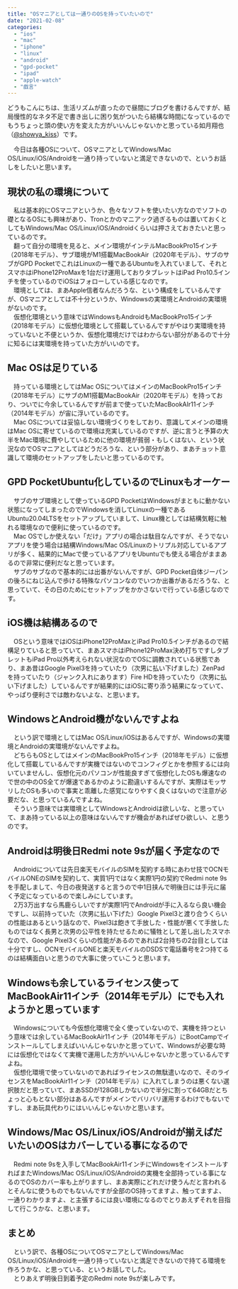 ```yaml
---
title: "OSマニアとしては一通りのOSを持っていたいので"
date: "2021-02-08"
categories: 
  - "ios"
  - "mac"
  - "iphone"
  - "linux"
  - "android"
  - "gpd-pocket"
  - "ipad"
  - "apple-watch"
  - "戯言"
---
```


どうもこんにちは、生活リズムが直ったので昼間にブログを書けるんですが、結局慢性的なネタ不足で書き出しに困り気がついたら結構な時間になっているのでもうちょっと頭の使い方を変えた方がいいんじゃないかと思っている如月翔也（[@showya\_kiss](http://twitter.com/showya_kiss)）です。  
  
　今日は各種OSについて、OSマニアとしてWindows/Mac OS/Linux/iOS/Androidを一通り持っていないと満足できないので、というお話しをしたいと思います。  

## 現状の私の環境について

　私は基本的にOSマニアというか、色々なソフトを使いたい方なのでソフトの礎となるOSにも興味があり、Tronとかのマニアック過ぎるものは置いておくとしてもWindows/Mac OS/Linux/iOS/Androidくらいは押さえておきたいと思っているのです。  
　翻って自分の環境を見ると、メイン環境がインテルMacBookPro15インチ（2018年モデル）、サブ環境がM1搭載MacBookAir（2020年モデル）、サブのサブがGPD PocketでこれはLinuxの一種であるUbuntuを入れていまして、それとスマホはiPhone12ProMaxを1台だけ運用しておりタブレットはiPad Pro10.5インチを使っているのでiOSはフォローしている感じなのです。  
　環境としては、まあApple信者なんだろうな、という構成をしているんですが、OSマニアとしては不十分というか、Windowsの実環境とAndroidの実環境がないのです。  
　仮想化環境という意味ではWindowsもAndroidもMacBookPro15インチ（2018年モデル）に仮想化環境として搭載しているんですがやはり実環境を持っていないと不便というか、仮想化環境だけではわからない部分があるので十分に知るには実環境を持っていた方がいいのです。  

## Mac OSは足りている

　持っている環境としてはMac OSについてはメインのMacBookPro15インチ（2018年モデル）にサブのM1搭載MacBookAir（2020年モデル）を持っており、ついでに今余しているんですが前まで使っていたMacBookAIr11インチ（2014年モデル）が宙に浮いているのです。  
　Mac OSについては妥協しない環境づくりをしており、意識してメインの環境はMac OSに寄せているので環境は充実しているのですが、逆に言うと予算の大半をMac環境に費やしているために他の環境が貧弱・もしくはない、という状況なのでOSマニアとしてはどうだろうな、という部分があり、まあチョット意識して環境のセットアップをしたいと思っているのです。  

## GPD PocketUbuntu化しているのでLinuxもオーケー

　サブのサブ環境として使っているGPD PocketはWindowsがまともに動かない状態になってしまったのでWindowsを消してLinuxの一種であるUbuntu20.04LTSをセットアップしていまして、Linux機としては結構気軽に触れる環境なので便利に使っているのです。  
　Mac OSでしか使えない「だけ」アプリの場合は駄目なんですが、そうでないアプリを使う場合は結構Windows/Mac OS/Linuxのトリプル対応しているアプリが多く、結果的にMacで使っているアプリをUbuntuでも使える場合がままあるので非常に便利だなと思っています。  
　サブのサブなので基本的には出番がないんですが、GPD Pocket自体ジーパンの後ろにねじ込んで歩ける特殊なパソコンなのでいつか出番があるだろうな、と思っていて、その日のためにセットアップをかかさないで行っている感じなのです。  

## iOS機は結構あるので

　OSという意味ではiOSはiPhone12ProMaxとiPad Pro10.5インチがあるので結構足りていると思っていて、まあスマホはiPhone12ProMax決め打ちですしタブレットもiPad Pro以外考えられない状況なのでOSに調教されている状態であり、まあ昔はGoogle Pixel3を持っていたり（次男に払い下げました）ZenPadを持っていたり（ジャンク入れにあります）Fire HDを持っていたり（次男に払い下げました）しているんですが結果的にはiOSに寄り添う結果になっていて、やっぱり便利さでは敵わないよな、と思います。  

## WindowsとAndroid機がないんですよね

　という訳で環境としてはMac OS/Linux/iOSはあるんですが、Windowsの実環境とAndroidの実環境がないんですよね。  
　どちらもOSとしてはメインのMacBookPro15インチ（2018年モデル）に仮想化して搭載しているんですが実機ではないのでコンフィグとかを参照するには向いていませんし、仮想化元のパソコンが性能良すぎて仮想化したOSも爆速なので世の中のOS全てが爆速であるかのように勘違いするんですが、実際はモッサリしたOSも多いので事実と乖離した感覚になりやすく良くはないので注意が必要だな、と思っているんですよね。  
　そういう意味では実環境としてWindowsとAndroidは欲しいな、と思っていて、まあ持っている以上の意味はないんですが機会があればぜひ欲しい、と思うのです。  

## Androidは明後日Redmi note 9sが届く予定なので

　Androidについては先日楽天モバイルのSIMを契約する時にあわせ技でOCNモバイルONEのSIMを契約して、実質1円ではなく実際1円の契約でRedmi note 9sを手配しまして、今日の夜発送すると言うので中1日挟んで明後日には手元に届く予定になっているので楽しみにしています。  
　2万3万出すなら馬鹿らしいですが実際1円でAndroidが手に入るなら良い機会ですし、以前持っていた（次男に払い下げた）Google Pixel3と渡り合うくらいの性能はあるという話なので、Pixel3は飽きて手放した・性能が悪くて手放したものではなく長男と次男の公平性を持たせるために犠牲として差し出したスマホなので、Google Pixel3くらいの性能があるのであれば2台持ちの2台目としては十分ですし、OCNモバイルONEと楽天モバイルのDSDSで電話番号を2つ持てるのは結構面白いと思うので大事に使っていこうと思います。  

## Windowsも余しているライセンス使ってMacBookAir11インチ（2014年モデル）にでも入れようかと思っています

　Windowsについても今仮想化環境で全く使っていないので、実機を持つという意味では余しているMacBookAir11インチ（2014年モデル）にBootCampでインストールしてしまえばいいんじゃないかと思っていて、Windowsが必要な時には仮想化ではなくて実機で運用した方がいいんじゃないかと思っているんですよね。  
　仮想化環境で使っていないのであればライセンスの無駄遣いなので、そのライセンスをMacBookAir11インチ（2014年モデル）に入れてしまうのは悪くない選択肢だと思っていて、まあSSDが128GBしかないので半分に割って64GBだとちょっと心もとない部分はあるんですがメインでバリバリ運用するわけでもないですし、まあ玩具代わりにはいいんじゃないかと思います。  

## Windows/Mac OS/Linux/iOS/Androidが揃えばだいたいのOSはカバーしている事になるので

　Redmi note 9sを入手してMacBookAir11インチにWindowsをインストールすればまたWindows/Mac OS/Linux/iOS/Androidの実機を全部持っている事になるのでOSのカバー率も上がりますし、まあ実際にどれだけ使うんだと言われるとそんなに使うものでもないんですが全部のOS持ってますよ、触ってますよ、一通りわかりますよ、と主張するには良い環境になるのでとりあえずそれを目指して行こうかな、と思います。  

## まとめ

　という訳で、各種OSについてOSマニアとしてWindows/Mac OS/Linux/iOS/Androidを一通り持っていないと満足できないので持てる環境を作ろうかな、と思っている、というお話しでした。  
　とりあえず明後日到着予定のRedmi note 9sが楽しみです。
